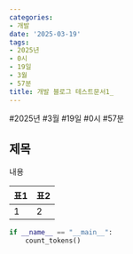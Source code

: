 ```yaml
---
categories:
- 개발
date: '2025-03-19'
tags:
- 2025년
- 0시
- 19일
- 3월
- 57분
title: 개발 블로그 테스트문서1_
---
```


#2025년 #3월 #19일 #0시 #57분

## 제목

내용


| 표1  | 표2  |
| --- | --- |
| 1   | 2   |


```python
if __name__ == "__main__":
    count_tokens()

```